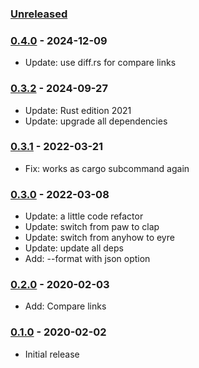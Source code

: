 ### [Unreleased]

### [0.4.0] - 2024-12-09

- Update: use diff.rs for compare links

### [0.3.2] - 2024-09-27

- Update: Rust edition 2021
- Update: upgrade all dependencies

### [0.3.1] - 2022-03-21

- Fix: works as cargo subcommand again

### [0.3.0] - 2022-03-08

- Update: a little code refactor
- Update: switch from paw to clap
- Update: switch from anyhow to eyre
- Update: update all deps
- Add: --format with json option

### [0.2.0] - 2020-02-03

- Add: Compare links

### [0.1.0] - 2020-02-02

- Initial release

[0.1.0]: https://github.com/davidrjonas/cargo-lockdiff/compare/f1e7f8c78...0.1.0
[0.2.0]: https://github.com/davidrjonas/cargo-lockdiff/compare/0.1.0...0.2.0
[0.3.0]: https://github.com/davidrjonas/cargo-lockdiff/compare/0.2.0...0.3.0
[0.3.1]: https://github.com/davidrjonas/cargo-lockdiff/compare/0.3.0...0.3.1
[0.3.2]: https://github.com/davidrjonas/cargo-lockdiff/compare/0.3.1...0.3.2
[0.4.0]: https://github.com/davidrjonas/cargo-lockdiff/compare/0.3.2...0.4.0
[Unreleased]: https://github.com/davidrjonas/cargo-lockdiff/compare/0.4.0...master

